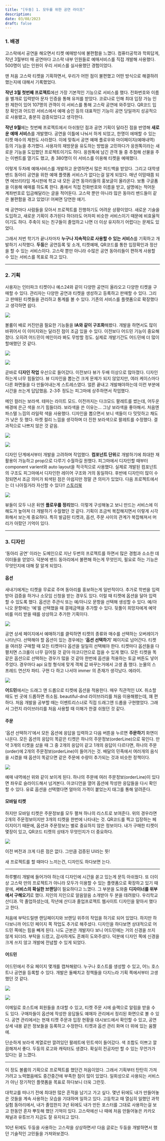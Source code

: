 ```yaml
---
title: "[두둥] 1. 모두를 위한 공연 라이프"
description:
date: 03/08/2023
draft: false
---
```

### 1. 배경

고스락에서 공연을 해오면서 티켓 예매방식에 불편함을 느꼈다. 컴퓨터공학과 학회답게, 작년 3월부터 매 공연마다 고스락 내부 인원들로 예매서비스를 직접 개발해 사용했다. 500명이 넘는 인원이 우리 서비스를 실사용했던 경험이었다.

맨 처음 고스락 티켓을 기획하면서, 우리가 어떤 점이 불편했고 어떤 방식으로 해결하려 했는지에 대해서 기록했었다.

**작년 3월 첫번째 프로젝트**에선 가장 기본적인 기능으로 서비스를 했다. 전화번호와 이름을 별개로 입력받아 문자 인증을 통해 유저를 받았다. 코로나로 인해 최대 입장 가능 인원 제한이 있어 107명의 관객이 이 서비스를 통해 고스락 공연에 와주었다. QR코드 입장 확인과 어드민 서비스에서 예매 승인 등의 대표적인 기능이 공연 당일까지 성공적으로 사용됐고, 충분히 검증되었다고 생각한다.


**작년 9월**에는 첫번째 프로젝트에서 아쉬웠던 점과 공연 기획이 달라진 점을 반영해 **새로운 예매 서비스**를 개발했다. 공연을 이틀에 나눠서 하게 되었고, 한명이 에매할 수 있는 티켓 매수의 제한도 사라졌다. 이에 맞춰서 공연 예매 플로우와 마이페이지(예매내역) 등의 기능을 추가했다. 사용자의 재방문을 유도하는 방법을 고민하다가 응원톡이라는 새로운 기능을 도입했던 프로젝트이기도 하다. 응원톡에 남긴 관객 들 중 추첨해 선물을 주는 이벤트를 열기도 했고, 총 380명이 이 서비스를 이용해 티켓을 예매했다.

이렇게 두차례 예매서비스를 개발하고 운영하면서 많은 피드백을 받았다. 그리고 대학생 밴드 동아리 공연을 위한 예매 플랫폼 서비스가 없다는걸 알게 되었다. 매년 이맘때쯤 되면 에브리타임 게시판에 학교 내 모든 공연 동아리들의 홍보글이 올라온다. 보통 구글폼을 이용해 예매를 하도록 한다. 폼에서 직접 전화번호와 이름을 받고, 설명에는 적어둔 계좌번호로 입금해달라는 글을 적어둔다. 고스락 뿐만 아니라 많은 동아리 밴드들이 같은 불편함을 겪고 있었다! 어쩌면 당연한 얘기.

매 공연마다 사람들을 모아서 프로젝트를 진행하기도 어려운 상황이었다. 새로운 기술을 도입하고, 새로운 기획이 추가된다 하더라도 어차피 비슷한 서비스이기 때문에 비효율적이기도 하다. 주축이 되는 친구들이 졸업하고 나면 더 이상 유지하기 어렵다는 문제도 있었다.

그래서 저번 학기가 끝나자마자 **누구나 지속적으로 사용할 수 있는 서비스**를 기획하고 개발하기 시작했다. **두둥**은 공연등록 및 소개, 티켓예매, QR코드를 통한 입장확인과 정산을 할 수 있는 서비스이다. 고스락 뿐만 아니라 수많은 공연 동아리들이 편하게 사용할 수 있는 서비스를 목표로 하고 있다.

---

### 2. 기획

사용자는 인터파크 티켓이나 예스24와 같이 다양한 공연이 올라오고 다양한 티켓을 구매할 수 있다. 관리자는 다양한 공연과 티켓을 생성하고 등록하고 판매할 수 있다. 그리고 판매된 티켓들을 관리하고 통계를 볼 수 있다. 기존의 서비스를 플랫폼으로 확장했다고 생각하면 쉽다.

![](https://blog.kakaocdn.net/dna/uniWR/btr2H6LmaF7/AAAAAAAAAAAAAAAAAAAAAL4XUhkyVy_mAyXN-o2yMjM-w0Y_DV4v1Ov_w6PViIzW/img.png?credential=yqXZFxpELC7KVnFOS48ylbz2pIh7yKj8&expires=1761922799&allow_ip=&allow_referer=&signature=nKXGQ5CotOEoqB7w7nkxUhjbeW0%3D)

볼륨이 배로 커진만큼 필요한 기능들을 **IA와 같이 구조화**해봤다. 개발을 하면서도 많이 바뀌어서 이 이미지와는 달라진 점이 조금 있을 수 있다. 이전보다 어드민 기능이 중요해졌다. 오히려 어드민이 메인이라 봐도 무방할 정도. 실제로 개발기간도 어드민에 더 많이 할애했던 것 같다.

![](https://blog.kakaocdn.net/dna/brfRhA/btr2PTYiXTi/AAAAAAAAAAAAAAAAAAAAADwV750iQ0lMbl7xBmy8vnapNmmsFFrgv78xhMrjFsdU/img.png?credential=yqXZFxpELC7KVnFOS48ylbz2pIh7yKj8&expires=1761922799&allow_ip=&allow_referer=&signature=GC%2BIAYX4m1qHUdiJaTQSO9n2U1I%3D)

![](https://blog.kakaocdn.net/dna/cc609h/btr2PR0uSuR/AAAAAAAAAAAAAAAAAAAAAGKeagvogydKc20V15H1jU_4kEWa9V0x-YyoOgViZn9i/img.png?credential=yqXZFxpELC7KVnFOS48ylbz2pIh7yKj8&expires=1761922799&allow_ip=&allow_referer=&signature=faodez50Gmk%2BdrkZXJtt6YmHGsw%3D)

곧바로 **디자인 작업** 우선으로 들어갔다. 이전보다 뷰가 두배 이상으로 많아졌다. 디자인하는게 너무 힘들었다. 뷰 디자인을 뽑는건 크게 문제가 되지 않았지만, 여러 케이스마다 다른 화면들을 다 만들어내는게 스트레스였다. 얼른 끝내고 개발해야하는데 이런 부분에 시간을 쓰는게 답답했음. 2-3주 정도는 피그마에 상주하면서 작업했다.

메인 컬러는 보라색. 테마는 라이트 모드. 이전까지는 다크모드 팔레트를 썼는데, 어두운 배경에 은근 색을 쓰기 힘들더라. 보라색을 쓴 이유는… 그냥 보라색을 좋아해서. 처음엔 파스텔 느낌의 라일락 색을 사용했다. 디자인을 뽑으면서 보니 색들이 다 밋밋하고 채도가 낮은 듯 했다. 마켓 컬리 느낌을 생각하며 더 진한 보라색으로 팔레트를 수정했다. 결과적으로 나쁘지 않은 것 같음.

![](https://blog.kakaocdn.net/dna/V0nM7/btr2FepoQRL/AAAAAAAAAAAAAAAAAAAAAPF_tYhL7lb9Fa7oiHMjMh5K-rinEMEtyopqyh7vRaEp/img.png?credential=yqXZFxpELC7KVnFOS48ylbz2pIh7yKj8&expires=1761922799&allow_ip=&allow_referer=&signature=YBPq4ukx9bBVeaE6fPbzT4WdKY0%3D)

![](https://blog.kakaocdn.net/dna/0N6NF/btr2OtZ7sRs/AAAAAAAAAAAAAAAAAAAAAHVQ7JhJeMWIgeettxjicnKL5qqjqAbX0WNKNDalnAW5/img.png?credential=yqXZFxpELC7KVnFOS48ylbz2pIh7yKj8&expires=1761922799&allow_ip=&allow_referer=&signature=4GBPnzaBrthnAn9LAudrTstxKr4%3D)

디자인 단계에서부터 개발을 고려하며 작업했다. **컴포넌트 단위**로 개발하기에 최대한 재활용이 가능하고 prop으로 다루기 수월하길 원했다. 피그마에서 디자인할 때부터 component varient와 auto layout을 적극적으로 사용했다. 실제로 개발된 컴포넌트의 구조도 피그마에서 디자인한 레이어 구조와 거의 동일하다. 후반에 디자인이 많이 수정되면서 조금 의미가 퇴색된 점은 아쉽지만 정말 큰 의미가 있었다. 다음 프로젝트에서는 더 나아질거라 자신할 수 있다!! [스토리북](https://gosrock.github.io/DuDoong-Front/)

![](https://blog.kakaocdn.net/dna/cXKgBZ/btr2H7i9IOH/AAAAAAAAAAAAAAAAAAAAAAU969zbEuD6psEgjm1LwriCjjhjYZrB3ENOQhs-Oq2Z/img.png?credential=yqXZFxpELC7KVnFOS48ylbz2pIh7yKj8&expires=1761922799&allow_ip=&allow_referer=&signature=ZbYMG1qXYxNKI7VwJ0Sn6cbSwVY%3D)

뷰들이 모두 나온 뒤엔 **플로우를 정리**했다. 이렇게 구성해놓고 보니 만드는 서비스에 이해도가 높아져 더 개발하기 수월했던 것 같다. 기획이 조금씩 복잡해지면서 이렇게 시각화해서 보는게 중요하다. 특히 발급된 티켓과, 옵션, 주문 사이의 관계가 복잡해져서 머리가 아팠던 기억이 있다.

---

### 3. 디자인

‘동아리 공연’ 이라는 도메인으로 지난 두번의 프로젝트를 하면서 많은 경험과 소소한 데이터들을 얻었다. 덕분에 밴드 동아리에서 불편해 하는게 무엇인지, 필요로 하는 기능은 무엇인지에 대해 잘 알게 되었다.

#### 옵션

새내기에게는 티켓을 무료로 주며 동아리를 홍보하는게 일반적이다. 추가로 학번을 입력받아 검증을 하거나 소모임 신청을 받는 경우도 있다. 이럴 때 티켓에 옵션을 달아 입력할 수 있도록 했다. 옵션은 주관식 또는 예/아니오 문항을 선택해 생성할 수 있다. 예/아니오 문항에는 ‘예’를 선택했을 때 결제금액을 추가할 수 있다. 뒷풀이 희망자에게 예약비를 미리 받을 때를 상상하고 추가한 기획이다.

![](https://blog.kakaocdn.net/dna/92Zle/btr2TChpCkO/AAAAAAAAAAAAAAAAAAAAAExZv00xJb23zhHpYdx8r0lu6sMuUDGNyvC6MmOPJwn-/img.png?credential=yqXZFxpELC7KVnFOS48ylbz2pIh7yKj8&expires=1761922799&allow_ip=&allow_referer=&signature=ta7EUjuOXEbRnoQDz%2B2sCW2QQBY%3D)

공연 상세 페이지에서 예매하기를 클릭하면 티켓의 종류와 매수를 선택하는 오버레이가 나타난다. 선택해야 할 옵션이 있는 경우에는 ‘**옵션 선택하기**’ 페이지로 넘어간다. 티켓을 여러장 구매할 때 모든 티켓마다 옵션을 일일히 선택해야 한다. 티켓마다 옵션들을 다 펼치면 스크롤이 너무 길어질 것 같아 아코디언으로 접을 수 있게 했다. 모든 티켓을 똑같은 옵션으로 선택하는 경우가 많을 것 같아 한번에 옵션을 적용하는 토글 버튼도 넣어주었다. 경우마다 api 요청 형식에 맞게 객체 값 바꾸는거에서 고생 좀 했다. 눈물의 스프레드 연산자 파티. 구현 다 하고 나서야 immer 의 존재가 생각났다. 에라이.

![](https://blog.kakaocdn.net/dna/vbPpi/btr2RhdIkUd/AAAAAAAAAAAAAAAAAAAAAKKXmwULJytbU7NY8O1873blDOeroJAUXQiYuivr53j5/img.gif?credential=yqXZFxpELC7KVnFOS48ylbz2pIh7yKj8&expires=1761922799&allow_ip=&allow_referer=&signature=pkjp3b7CwwAApX5QjpdJSg5U9pg%3D)

**어드민**에서는 드래그 앤 드롭으로 티켓에 옵션을 적용한다. 매우 직관적인 UX. 취소할 때도 빈 곳에 드롭하면 취소됨. beautiful-dnd 라이브러리를 처음 이용해봤는데, 꽤 편하다. 처음 개발을 공부할 때는 이벤트리스너로 직접 드래그앤 드롭을 구현했었다. 그래서 그런지 라이브러리를 처음 사용할 때 이해가 한결 쉬웠던 것 같다.

#### 주문

‘옵션 선택하기’에서 모든 옵션에 응답을 입력하고 다음 버튼을 누르면 **주문하기** 화면이 나온다. 모든 옵션의 응답이 똑같은 티켓은 하나의 주문정보(orderLine)으로 묶인다. 만약 3개의 티켓을 샀을 때 그 중 2개의 응답이 같고 1개의 응답이 다르다면, 하나의 주문(order)에 2개의 주문정보(orderLine)이 들어가는 것. 배달의 민족에서 여러개의 음식을 시켰을 때 옵션이 똑같으면 같은 주문에 수량이 추가되는 것과 비슷한 정책이다.

![](https://blog.kakaocdn.net/dna/boOQtA/btr2FcFlkvi/AAAAAAAAAAAAAAAAAAAAAFwrLy7KuXfcNprktTFMx-Ub19tDMKpjJA9JDAwKbxHx/img.png?credential=yqXZFxpELC7KVnFOS48ylbz2pIh7yKj8&expires=1761922799&allow_ip=&allow_referer=&signature=LnOV7FnKlGNDlQBqPWCbsFY8G0U%3D)

예매 내역에선 위와 같이 보이게 된다. 하나의 주문에 여러 주문정보(orderLine)이 있다면 좌우로 슬라이드해서 넘겨본다. 아코디언을 열어 옵션에 작성한 응답들을 다시 확인할 수 있다. 유료 옵션을 선택했다면 얼마의 가격이 붙었는지 태그를 통해 알려준다.

#### 모바일 티켓

하지만 모바일 티켓은 주문정보를 모두 펼쳐 하나의 리스트로 보여준다. 위의 경우라면 2개의 주문정보이지만 3개의 티켓을 한번에 나타내는 것. QR코드를 찍고 입장하는 페이지이기 때문에, 옵션과 주문정보는 별로 중요하지 않은 정보이다. 내가 구매한 티켓이 몇장이 있고, QR코드 티켓의 상태가 무엇인지가 더 중요하다.

![](https://blog.kakaocdn.net/dna/dgILUX/btr2H6dte3p/AAAAAAAAAAAAAAAAAAAAABse8a-cW4qeZbfNeXgxCrFJju8jQfFDjaBD3uDENa5r/img.png?credential=yqXZFxpELC7KVnFOS48ylbz2pIh7yKj8&expires=1761922799&allow_ip=&allow_referer=&signature=0dpLP4VkjMBi23eTdLYsTcRWtU4%3D)

이전 버전과 크게 다른 점은 없다. 그만큼 검증된 UI라는 뜻!

새 프로젝트를 할 때마다 느끼는건, 디자인도 하다보면 는다.

---

하루빨리 개발에 들어가야 하는데 디자인에 시간을 쏟고 있는게 문득 아쉬웠다. 또 더이상 고스락 만의 프로젝트가 아니라 모두가 이용할 수 있는 플랫폼으로 확장하고 있기 때문에, **서비스의 확실한 브랜딩**이 필요하다고 느꼈다. 그 부분을 도와줄 **디자이너를 위부에서 구해오기**로 했다. 지인의 지인으로 알음알음 소개받아 두 분을 데려왔다. 우리학교 산디과. 막 졸업하셨는데, 작년에 산디과 졸업프로젝트 웹사이트 디자인을 맡아서 했다고 한다.

처음에 부탁드릴땐 랜딩페이지와 브랜딩 위주의 작업을 하기로 되어 있었다. 하지만 하다보니까 어드민 페이지 쪽 작업도 추가로 해주셨다. 디자인을 하다보면 상대적으로 어드민 쪽에는 힘을 빼게 된다. 나도 근본은 개발자다 보니 어드민에는 거의 신경을 쓰지 않게 되더라. 부탁을 드렸고, 감사하게도 흔쾌히 도와주셨다. 덕분에 디자인 쪽에 신경을 크게 쓰지 않고 개발에 전념할 수 있게 되었다.

#### 어드민

어드민에서 주요 페이지 몇개를 캡쳐해왔다. 누구나 호스트를 생성할 수 있고, 어느 호스트나 공연을 등록할 수 있다. 개발은 둘째치고 정책들을 다지느라 기획 쪽에서부터 고생했던 것 같다.

![](https://blog.kakaocdn.net/dna/RFLI1/btr2O1hX0z7/AAAAAAAAAAAAAAAAAAAAAPV73laheXYffI4XLms9ig0w1Rr6JkcFMGjpZOQS6qP4/img.png?credential=yqXZFxpELC7KVnFOS48ylbz2pIh7yKj8&expires=1761922799&allow_ip=&allow_referer=&signature=BO2rspxGME%2FspFq9nHyrUIfCwgc%3D)

![](https://blog.kakaocdn.net/dna/BxxZH/btr2PSSAEq2/AAAAAAAAAAAAAAAAAAAAANsSJbKDmHTogI9weG0_g7_sUHcoCOlcj5-ObrlBEVYr/img.png?credential=yqXZFxpELC7KVnFOS48ylbz2pIh7yKj8&expires=1761922799&allow_ip=&allow_referer=&signature=OXZK%2F8K4yIP3k9AktxJJ%2FxEKPL8%3D)

이메일로 호스트에 회원들을 초대할 수 있고, 티켓 주문 시에 슬랙으로 알림을 받을 수 도 있다. 구매자들이 옵션에 작성한 응답들도 예매자 관리에서 정리된 화면으로 볼 수 있다. 공연 관리에서는 현재 티켓 주문과 입장 현황을 대시보드에서 확인할 수 있고, 공연 상세 내용 같은 정보들을 등록하고 수정한다. 티켓과 옵션 관리 화며 더 위에 있는 움짤에.

단순하게 보라색 계열로만 깔려있던 팔레트에 민트색이 들어갔다. 색 조합도 이쁘고 깔끔해져서 좋다. 두둥의 로고와 캐릭터도 생겼다. 확실히 전공자만 할 수 있는 무언가가 있다는 걸 느꼈다.

---

이 정도 볼륨의 기획으로 프로젝트를 했던건 처음이었다. 그래서 기획부터 탄탄히 가져가려고 노력했음에도 중간중간에 부족한 점이 많이 있었다. 일회성으로 사용되는 서비스가 아닌 장기적인 플랫폼을 목표로 하다보니 더욱 그런듯. 

대학교를 떠나기 전에 최대한 많은 흔적을 남기고 가고 싶다. 몇년 뒤에도 내가 만들어놓은 것들을 계속 사용하는 모습을 기대하며 일하고 있다. 고등학교 때 열심히 일했던 과학실험 동아리에서, 내가 졸업한지 3년 뒤에도 내가 만든 포스터를 그대로 사용하는걸 보고 한동안 혼자 뿌듯해 했던 기억이 있다. 고스락에선 나 때에 처음 만들어놓은 카카오 채널과 유튜브가 지금도 잘 유지되고 있다.

10년 뒤에도 두둥을 사용하는 고스락을 상상하면서! 다음 글로는 두둥을 개발하면서 했던 기술적인 고민들을 가져와보겠다.